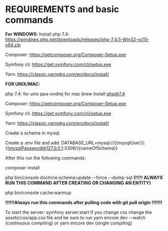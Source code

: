# **REQUIREMENTS and basic commands**


**For WINDOWS:**
Install 
php 7.4: https://windows.php.net/downloads/releases/php-7.4.5-Win32-vc15-x64.zip

Composer: https://getcomposer.org/Composer-Setup.exe

Symfony cli: https://get.symfony.com/cli/setup.exe

Yarn: https://classic.yarnpkg.com/en/docs/install/

**FOR UNIX/MAC:**

php 7.4: for unix ppa-ondrej for mac  brew install php@7.4

Composer: https://getcomposer.org/Composer-Setup.exe

Symfony cli: https://get.symfony.com/cli/setup.exe

Yarn: https://classic.yarnpkg.com/en/docs/install/


Create a schema in mysql.

Create a .env file and add: DATABASE_URL=mysql://{{mysqlUser}}:{{mysqlPassword@127.0.0.1:3306/{{nameOfSchema}}

After this run the following commands:

composer install

php bin/console doctrine:schema:update --force --dump-sql **(!!!!! ALWAYS RUN THIS COMMAND AFTER CREATING OR CHANGING AN ENTITY)**

php bin/console cache:warmup

**!!!!!!Always run this commands after pulling code with git pull origin <branch>!!!!!!!**

To start the server: symfony server:start
If you change css change the assets/css/app.css file and be sure to run yarn encore dev --watch (continuous compiling) or yarn encore dev (single compiling)

